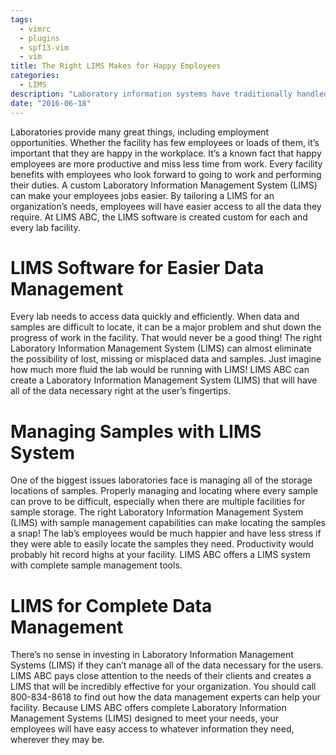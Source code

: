 ```yaml
---
tags:
  - vimrc
  - plugins
  - spf13-vim
  - vim
title: The Right LIMS Makes for Happy Employees
categories:
  - LIMS
description: "Laboratory information systems have traditionally handled only the management and "
date: "2016-06-18"
---
```


Laboratories provide many great things, including employment opportunities. Whether the facility has few employees or loads of them, it’s important that they are happy in the workplace. It’s a known fact that happy employees are more productive and miss less time from work. Every facility benefits with employees who look forward to going to work and performing their duties. A custom Laboratory Information Management System (LIMS) can make your employees jobs easier. By tailoring a LIMS for an organization’s needs, employees will have easier access to all the data they require. At LIMS ABC, the LIMS software is created custom for each and every lab facility.

 

# LIMS Software for Easier Data Management

Every lab needs to access data quickly and efficiently. When data and samples are difficult to locate, it can be a major problem and shut down the progress of work in the facility. That would never be a good thing! The right Laboratory Information Management System (LIMS) can almost eliminate the possibility of lost, missing or misplaced data and samples. Just imagine how much more fluid the lab would be running with LIMS! LIMS ABC can create a Laboratory Information Management System (LIMS) that will have all of the data necessary right at the user’s fingertips.

# Managing Samples with LIMS System

One of the biggest issues laboratories face is managing all of the storage locations of samples. Properly managing and locating where every sample can prove to be difficult, especially when there are multiple facilities for sample storage. The right Laboratory Information Management System (LIMS) with sample management capabilities can make locating the samples a snap! The lab’s employees would be much happier and have less stress if they were able to easily locate the samples they need. Productivity would probably hit record highs at your facility. LIMS ABC offers a LIMS system with complete sample management tools.

# LIMS for Complete Data Management

There’s no sense in investing in Laboratory Information Management Systems (LIMS) if they can’t manage all of the data necessary for the users. LIMS ABC pays close attention to the needs of their clients and creates a LIMS that will be incredibly effective for your organization. You should call 800-834-8618 to find out how the data management experts can help your facility. Because LIMS ABC offers complete Laboratory Information Management Systems (LIMS) designed to meet your needs, your employees will have easy access to whatever information they need, wherever they may be.
